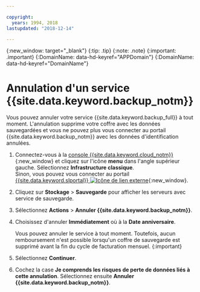 ```yaml
---

copyright:
  years: 1994, 2018
lastupdated: "2018-12-14"

---
```

{:new_window: target="_blank"}
{:tip: .tip}
{:note: .note}
{:important: .important}
{:DomainName: data-hd-keyref="APPDomain"}
{:DomainName: data-hd-keyref="DomainName"}

# Annulation d'un service {{site.data.keyword.backup_notm}}

Vous pouvez annuler votre service {{site.data.keyword.backup_full}} à tout moment. L'annulation supprime votre coffre avec les données sauvegardées et vous ne pouvez plus vous connecter au portail {{site.data.keyword.backup_notm}} avec les données d'identification annulées.

1. Connectez-vous à la [console {{site.data.keyword.cloud_notm}}](https://{DomainName}/){:new_window} et cliquez sur l'icône **menu** dans l'angle supérieur gauche. Sélectionnez **Infrastructure classique**.<br/>
   Sinon, vous pouvez vous connecter au portail [{{site.data.keyword.slportal}} ![Icône de lien externe](../../icons/launch-glyph.svg "Icône de lien externe")](https://control.softlayer.com/){:new_window}.
2. Cliquez sur **Stockage** > **Sauvegarde** pour afficher les serveurs avec service de sauvegarde.
3. Sélectionnez **Actions** > **Annuler {{site.data.keyword.backup_notm}}**.
4. Choisissez d'annuler **Immédiatement** où à la **Date anniversaire**.

   Vous pouvez annuler le service à tout moment. Toutefois, aucun remboursement n'est possible lorsqu'un coffre de sauvegarde est supprimé avant la fin du cycle de facturation mensuel.
   {:important}
5. Sélectionnez **Continuer**.
6. Cochez la case **Je comprends les risques de perte de données liés à cette annulation**. Sélectionnez ensuite **Annuler {{site.data.keyword.backup_notm}}**.
